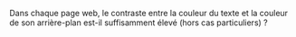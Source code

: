 Dans chaque page web, le contraste entre la couleur du texte et la couleur de son arrière-plan est-il suffisamment élevé (hors cas particuliers) ?
